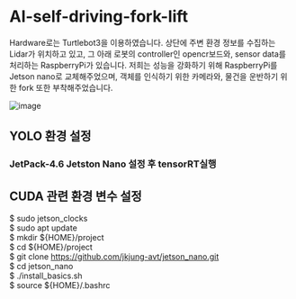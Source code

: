 # AI-self-driving-fork-lift 

Hardware로는 Turtlebot3을 이용하였습니다.
상단에 주변 환경 정보를 수집하는 Lidar가 위치하고 있고, 그 아래 로봇의 controller인 opencr보드와, sensor data를 처리하는 RaspberryPi가 있습니다. 저희는 성능을 강화하기 위해 RaspberryPi를 Jetson nano로 교체해주었으며, 객체를 인식하기 위한 카메라와, 물건을 운반하기 위한 fork 또한 부착해주었습니다. 

![image](https://github.com/parseyoung/AI-self-driving-fork-lift/assets/104110839/aa143451-b869-4d1e-9270-5da646a28b09)

## YOLO 환경 설정 
### JetPack-4.6 Jetston Nano 설정 후 tensorRT실행
## CUDA 관련 환경 변수 설정
$ sudo jetson_clocks   <br/>
$ sudo apt update  <br/>
$ mkdir ${HOME}/project  <br/>
$ cd ${HOME}/project  <br/>
$ git clone https://github.com/jkjung-avt/jetson_nano.git  <br/>
$ cd jetson_nano  <br/>
$ ./install_basics.sh  <br/>
$ source ${HOME}/.bashrc  <br/>
